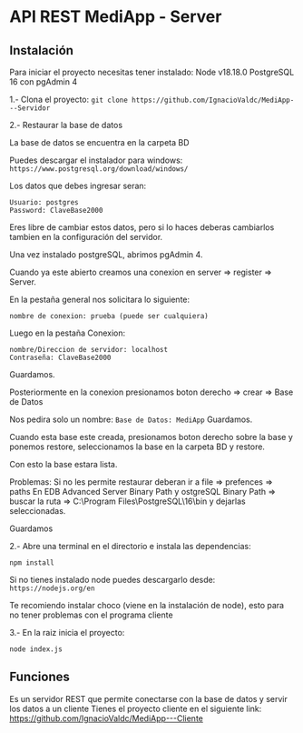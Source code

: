 # API REST MediApp - Server

## Instalación

Para iniciar el proyecto necesitas tener instalado:
Node v18.18.0
PostgreSQL 16 con pgAdmin 4

1.- Clona el proyecto:
```git clone https://github.com/IgnacioValdc/MediApp---Servidor```

2.- Restaurar la base de datos

La base de datos se encuentra en la carpeta BD

Puedes descargar el instalador para windows: ```https://www.postgresql.org/download/windows/```

Los datos que debes ingresar seran:

```
Usuario: postgres
Password: ClaveBase2000
```

Eres libre de cambiar estos datos, pero si lo haces deberas cambiarlos tambien en la configuración del servidor.

Una vez instalado postgreSQL, abrimos pgAdmin 4.

Cuando ya este abierto creamos una conexion en server => register => Server.

En la pestaña general nos solicitara lo siguiente:

```nombre de conexion: prueba (puede ser cualquiera)```

Luego en la pestaña Conexion:
```
nombre/Direccion de servidor: localhost
Contraseña: ClaveBase2000
```


Guardamos.

Posteriormente en la conexion presionamos boton derecho => crear => Base de Datos

Nos pedira solo un nombre: ```Base de Datos: MediApp```
Guardamos.

Cuando esta base este creada, presionamos boton derecho sobre la base y ponemos restore, seleccionamos la base en la carpeta BD y restore.

Con esto la base estara lista.

Problemas:
Si no les permite restaurar deberan ir a file => prefences => paths
En EDB Advanced Server Binary Path y ostgreSQL Binary Path  => buscar la ruta => C:\Program Files\PostgreSQL\16\bin
y dejarlas seleccionadas.

Guardamos

2.- Abre una terminal en el directorio e instala las dependencias:
```
npm install
```

Si no tienes instalado node puedes descargarlo desde: ```https://nodejs.org/en```

Te recomiendo instalar choco (viene en la instalación de node), esto para no tener problemas con el programa cliente

3.- En la raiz inicia el proyecto:
```
node index.js
```

## Funciones
Es un servidor REST que permite conectarse con la base de datos y servir los datos a un cliente
Tienes el proyecto cliente en el siguiente link: https://github.com/IgnacioValdc/MediApp---Cliente
